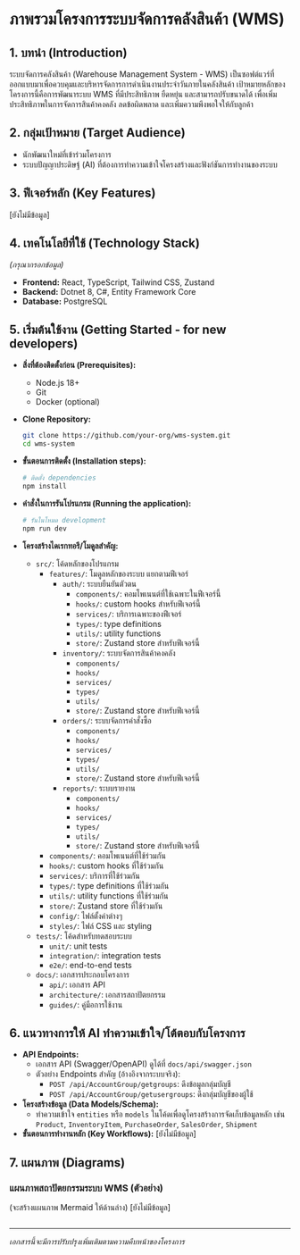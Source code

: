 # ภาพรวมโครงการระบบจัดการคลังสินค้า (WMS)

## 1. บทนำ (Introduction)
ระบบจัดการคลังสินค้า (Warehouse Management System - WMS) เป็นซอฟต์แวร์ที่ออกแบบมาเพื่อควบคุมและบริหารจัดการการดำเนินงานประจำวันภายในคลังสินค้า เป้าหมายหลักของโครงการนี้คือการพัฒนาระบบ WMS ที่มีประสิทธิภาพ ยืดหยุ่น และสามารถปรับขนาดได้ เพื่อเพิ่มประสิทธิภาพในการจัดการสินค้าคงคลัง ลดข้อผิดพลาด และเพิ่มความพึงพอใจให้กับลูกค้า

## 2. กลุ่มเป้าหมาย (Target Audience)
*   นักพัฒนาใหม่ที่เข้าร่วมโครงการ
*   ระบบปัญญาประดิษฐ์ (AI) ที่ต้องการทำความเข้าใจโครงสร้างและฟังก์ชันการทำงานของระบบ

## 3. ฟีเจอร์หลัก (Key Features)
[ยังไม่มีข้อมูล]

## 4. เทคโนโลยีที่ใช้ (Technology Stack)
*(กรุณากรอกข้อมูล)*
*   **Frontend:** React, TypeScript, Tailwind CSS, Zustand
*   **Backend:** Dotnet 8, C#, Entity Framework Core
*   **Database:** PostgreSQL

## 5. เริ่มต้นใช้งาน (Getting Started - for new developers)
*   **สิ่งที่ต้องติดตั้งก่อน (Prerequisites):**
    *   Node.js 18+
    *   Git
    *   Docker (optional)

*   **Clone Repository:**
    ```bash
    git clone https://github.com/your-org/wms-system.git
    cd wms-system
    ```

*   **ขั้นตอนการติดตั้ง (Installation steps):**
    ```bash
    # ติดตั้ง dependencies
    npm install
    ```

*   **คำสั่งในการรันโปรแกรม (Running the application):**
    ```bash
    # รันในโหมด development
    npm run dev
    ```

*   **โครงสร้างไดเรกทอรี/โมดูลสำคัญ:**
    *   `src/`: โค้ดหลักของโปรแกรม
        *   `features/`: โมดูลหลักของระบบ แยกตามฟีเจอร์
            *   `auth/`: ระบบยืนยันตัวตน
                *   `components/`: คอมโพเนนต์ที่ใช้เฉพาะในฟีเจอร์นี้
                *   `hooks/`: custom hooks สำหรับฟีเจอร์นี้
                *   `services/`: บริการเฉพาะของฟีเจอร์
                *   `types/`: type definitions
                *   `utils/`: utility functions
                *   `store/`: Zustand store สำหรับฟีเจอร์นี้
            *   `inventory/`: ระบบจัดการสินค้าคงคลัง
                *   `components/`
                *   `hooks/`
                *   `services/`
                *   `types/`
                *   `utils/`
                *   `store/`: Zustand store สำหรับฟีเจอร์นี้
            *   `orders/`: ระบบจัดการคำสั่งซื้อ
                *   `components/`
                *   `hooks/`
                *   `services/`
                *   `types/`
                *   `utils/`
                *   `store/`: Zustand store สำหรับฟีเจอร์นี้
            *   `reports/`: ระบบรายงาน
                *   `components/`
                *   `hooks/`
                *   `services/`
                *   `types/`
                *   `utils/`
                *   `store/`: Zustand store สำหรับฟีเจอร์นี้
        *   `components/`: คอมโพเนนต์ที่ใช้ร่วมกัน
        *   `hooks/`: custom hooks ที่ใช้ร่วมกัน
        *   `services/`: บริการที่ใช้ร่วมกัน
        *   `types/`: type definitions ที่ใช้ร่วมกัน
        *   `utils/`: utility functions ที่ใช้ร่วมกัน
        *   `store/`: Zustand store ที่ใช้ร่วมกัน
        *   `config/`: ไฟล์ตั้งค่าต่างๆ
        *   `styles/`: ไฟล์ CSS และ styling
    *   `tests/`: โค้ดสำหรับทดสอบระบบ
        *   `unit/`: unit tests
        *   `integration/`: integration tests
        *   `e2e/`: end-to-end tests
    *   `docs/`: เอกสารประกอบโครงการ
        *   `api/`: เอกสาร API
        *   `architecture/`: เอกสารสถาปัตยกรรม
        *   `guides/`: คู่มือการใช้งาน

## 6. แนวทางการให้ AI ทำความเข้าใจ/โต้ตอบกับโครงการ
*   **API Endpoints:**
    *   เอกสาร API (Swagger/OpenAPI) ดูได้ที่ `docs/api/swagger.json`
    *   ตัวอย่าง Endpoints สำคัญ (อ้างอิงจากระบบจริง):
        *   `POST /api/AccountGroup/getgroups`: ดึงข้อมูลกลุ่มบัญชี
        *   `POST /api/AccountGroup/getusergroups`: ดึงกลุ่มบัญชีของผู้ใช้
*   **โครงสร้างข้อมูล (Data Models/Schema):**
    *   ทำความเข้าใจ `entities` หรือ `models` ในโค้ดเพื่อดูโครงสร้างการจัดเก็บข้อมูลหลัก เช่น `Product`, `InventoryItem`, `PurchaseOrder`, `SalesOrder`, `Shipment`
*   **ขั้นตอนการทำงานหลัก (Key Workflows):**
   [ยังไม่มีข้อมูล]

## 7. แผนภาพ (Diagrams)

### แผนภาพสถาปัตยกรรมระบบ WMS (ตัวอย่าง)
(จะสร้างแผนภาพ Mermaid ให้ด้านล่าง)
[ยังไม่มีข้อมูล]
```mermaid

```

---
*เอกสารนี้จะมีการปรับปรุงเพิ่มเติมตามความคืบหน้าของโครงการ* 

